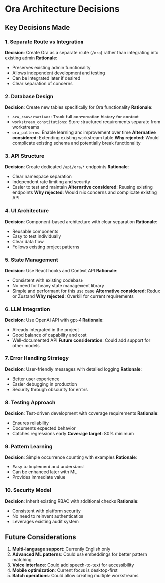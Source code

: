 # Ora Architecture Decisions

## Key Decisions Made

### 1. Separate Route vs Integration
**Decision**: Create Ora as a separate route (`/ora`) rather than integrating into existing admin
**Rationale**: 
- Preserves existing admin functionality
- Allows independent development and testing
- Can be integrated later if desired
- Clear separation of concerns

### 2. Database Design
**Decision**: Create new tables specifically for Ora functionality
**Rationale**:
- `ora_conversations`: Track full conversation history for context
- `workstream_constitutions`: Store structured requirements separate from workstreams
- `ora_patterns`: Enable learning and improvement over time
**Alternative considered**: Extending existing workstream table
**Why rejected**: Would complicate existing schema and potentially break functionality

### 3. API Structure
**Decision**: Create dedicated `/api/ora/*` endpoints
**Rationale**:
- Clear namespace separation
- Independent rate limiting and security
- Easier to test and maintain
**Alternative considered**: Reusing existing endpoints
**Why rejected**: Would mix concerns and complicate existing API

### 4. UI Architecture
**Decision**: Component-based architecture with clear separation
**Rationale**:
- Reusable components
- Easy to test individually
- Clear data flow
- Follows existing project patterns

### 5. State Management
**Decision**: Use React hooks and Context API
**Rationale**:
- Consistent with existing codebase
- No need for heavy state management library
- Simple and performant for this use case
**Alternative considered**: Redux or Zustand
**Why rejected**: Overkill for current requirements

### 6. LLM Integration
**Decision**: Use OpenAI API with gpt-4
**Rationale**:
- Already integrated in the project
- Good balance of capability and cost
- Well-documented API
**Future consideration**: Could add support for other models

### 7. Error Handling Strategy
**Decision**: User-friendly messages with detailed logging
**Rationale**:
- Better user experience
- Easier debugging in production
- Security through obscurity for errors

### 8. Testing Approach
**Decision**: Test-driven development with coverage requirements
**Rationale**:
- Ensures reliability
- Documents expected behavior
- Catches regressions early
**Coverage target**: 80% minimum

### 9. Pattern Learning
**Decision**: Simple occurrence counting with examples
**Rationale**:
- Easy to implement and understand
- Can be enhanced later with ML
- Provides immediate value

### 10. Security Model
**Decision**: Inherit existing RBAC with additional checks
**Rationale**:
- Consistent with platform security
- No need to reinvent authentication
- Leverages existing audit system

## Future Considerations

1. **Multi-language support**: Currently English only
2. **Advanced ML patterns**: Could use embeddings for better pattern matching
3. **Voice interface**: Could add speech-to-text for accessibility
4. **Mobile optimization**: Current focus is desktop-first
5. **Batch operations**: Could allow creating multiple workstreams